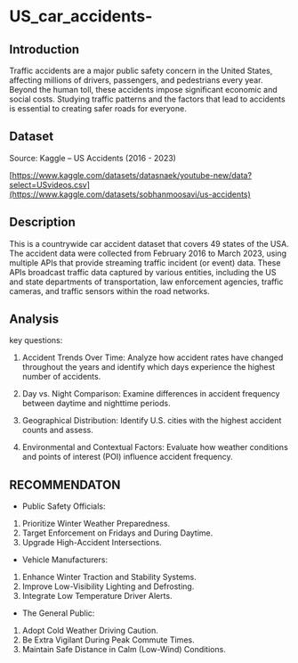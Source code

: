 # US_car_accidents-



## Introduction 
Traffic accidents are a major public safety concern in the United States, affecting millions of drivers, passengers, and pedestrians every year. Beyond the human toll, these accidents impose significant economic and social costs. Studying traffic patterns and the factors that lead to accidents is essential to creating safer roads for everyone.


## Dataset

Source: Kaggle – US Accidents (2016 - 2023)

[https://www.kaggle.com/datasets/datasnaek/youtube-new/data?select=USvideos.csv](https://www.kaggle.com/datasets/sobhanmoosavi/us-accidents)

## Description
This is a countrywide car accident dataset that covers 49 states of the USA. The accident data were collected from February 2016 to March 2023, using multiple APIs that provide streaming traffic incident (or event) data. These APIs broadcast traffic data captured by various entities, including the US and state departments of transportation, law enforcement agencies, traffic cameras, and traffic sensors within the road networks.


## Analysis
key questions:

1. Accident Trends Over Time:
Analyze how accident rates have changed throughout the years and identify which days experience the highest number of accidents.

2. Day vs. Night Comparison:
Examine differences in accident frequency between daytime and nighttime periods.

4. Geographical Distribution:
Identify U.S. cities with the highest accident counts and assess.

6. Environmental and Contextual Factors:
Evaluate how weather conditions and points of interest (POI) influence accident frequency.







## RECOMMENDATON 

* Public Safety Officials:
 1. Prioritize Winter Weather Preparedness.
 2. Target Enforcement on Fridays and During Daytime.
 3. Upgrade High-Accident Intersections.

* Vehicle Manufacturers:
 1. Enhance Winter Traction and Stability Systems.
 2. Improve Low-Visibility Lighting and Defrosting.
 3. Integrate Low Temperature Driver Alerts.

* The General Public:
1. Adopt Cold Weather Driving Caution.
2.  Be Extra Vigilant During Peak Commute Times.
3.   Maintain Safe Distance in Calm (Low-Wind) Conditions.










